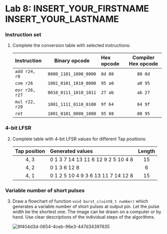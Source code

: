 # Lab 8: INSERT_YOUR_FIRSTNAME INSERT_YOUR_LASTNAME

### Instruction set

1. Complete the conversion table with selected instructions:

   | **Instruction** | **Binary opcode** | **Hex opcode** | **Compiler Hex opcode** |
   | :-- | :-: | :-- | :-: |
   | `add r24, r0` | `0000_1101_1000_0000`| `0d 80` | `80 0d` |
   | `com r26` | `1001_0101_1010_0000`| `95 a0` | `a0 95` |
   | `eor r26, r27` | `0010_0111_1010_1011`| `27 ab` | `ab 27` |
   | `mul r22, r20` | `1001_1111_0110_0100`| `9f 64` | `64 9f` |
   | `ret` | `1001_0101_0000_1000`| `95 08` | `08 95` |

### 4-bit LFSR

2. Complete table with 4-bit LFSR values for different Tap positions:

   | **Tap position** | **Generated values** | **Length** |
   | :-: | :-- | :-: |
   | 4, 3 | 0 1 3 7 14 13 11 6 12 9 2 5 10 4 8 | 15 |
   | 4, 2 | 0 1 3 6 12 8 | 6 |
   | 4, 1 | 0 1 2 5 10 4 9 3 6 13 11 7 14 12 8 | 15 |

### Variable number of short pulses

3. Draw a flowchart of function `void burst_c(uint8_t number)` which generates a variable number of short pulses at output pin. Let the pulse width be the shortest one. The image can be drawn on a computer or by hand. Use clear descriptions of the individual steps of the algorithms.

   ![9f404d3d-0654-4ceb-96e3-447d34397635](https://user-images.githubusercontent.com/114435572/203176111-525831d1-4bc2-4a59-a860-8cc42ec64ca3.jpg)
